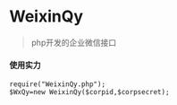 # WeixinQy
> php开发的企业微信接口

#### 使用实力

```
require("WeixinQy.php");
$WxQy=new WeixinQy($corpid,$corpsecret);
```
